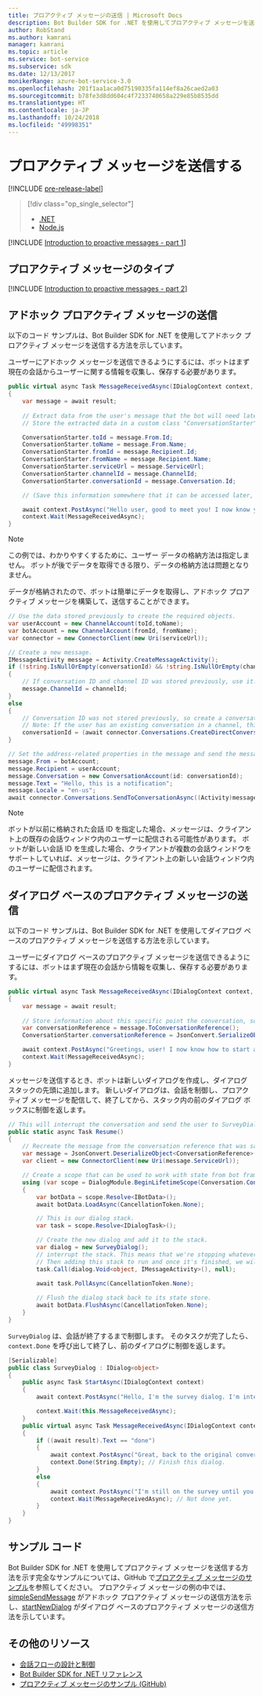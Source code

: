```yaml
---
title: プロアクティブ メッセージの送信 | Microsoft Docs
description: Bot Builder SDK for .NET を使用してプロアクティブ メッセージを送信する方法について説明します。
author: RobStand
ms.author: kamrani
manager: kamrani
ms.topic: article
ms.service: bot-service
ms.subservice: sdk
ms.date: 12/13/2017
monikerRange: azure-bot-service-3.0
ms.openlocfilehash: 201f1aa1aca0d75190335fa114ef8a26caed2a03
ms.sourcegitcommit: b78fe3d8dd604c4f7233740658a229e85b8535dd
ms.translationtype: HT
ms.contentlocale: ja-JP
ms.lasthandoff: 10/24/2018
ms.locfileid: "49998351"
---
```

# <a name="send-proactive-messages"></a>プロアクティブ メッセージを送信する

[!INCLUDE [pre-release-label](../includes/pre-release-label-v3.md)]

> [!div class="op_single_selector"]
> - [.NET](../dotnet/bot-builder-dotnet-proactive-messages.md)
> - [Node.js](../nodejs/bot-builder-nodejs-proactive-messages.md)

[!INCLUDE [Introduction to proactive messages - part 1](../includes/snippet-proactive-messages-intro-1.md)]

## <a name="types-of-proactive-messages"></a>プロアクティブ メッセージのタイプ 

[!INCLUDE [Introduction to proactive messages - part 2](../includes/snippet-proactive-messages-intro-2.md)]

## <a name="send-an-ad-hoc-proactive-message"></a>アドホック プロアクティブ メッセージの送信

以下のコード サンプルは、Bot Builder SDK for .NET を使用してアドホック プロアクティブ メッセージを送信する方法を示しています。

ユーザーにアドホック メッセージを送信できるようにするには、ボットはまず現在の会話からユーザーに関する情報を収集し、保存する必要があります。 

```cs
public virtual async Task MessageReceivedAsync(IDialogContext context, IAwaitable<IMessageActivity> result)
{
    var message = await result;
    
    // Extract data from the user's message that the bot will need later to send an ad hoc message to the user. 
    // Store the extracted data in a custom class "ConversationStarter" (not shown here).

    ConversationStarter.toId = message.From.Id;
    ConversationStarter.toName = message.From.Name;
    ConversationStarter.fromId = message.Recipient.Id;
    ConversationStarter.fromName = message.Recipient.Name;
    ConversationStarter.serviceUrl = message.ServiceUrl;
    ConversationStarter.channelId = message.ChannelId;
    ConversationStarter.conversationId = message.Conversation.Id;

    // (Save this information somewhere that it can be accessed later, such as in a database.)

    await context.PostAsync("Hello user, good to meet you! I now know your address and can send you notifications in the future.");
    context.Wait(MessageReceivedAsync);
}
```
> [!NOTE]
> この例では、わかりやすくするために、ユーザー データの格納方法は指定しません。 ボットが後でデータを取得できる限り、データの格納方法は問題となりません。

データが格納されたので、ボットは簡単にデータを取得し、アドホック プロアクティブ メッセージを構築して、送信することができます。 

```cs
// Use the data stored previously to create the required objects.
var userAccount = new ChannelAccount(toId,toName);
var botAccount = new ChannelAccount(fromId, fromName);
var connector = new ConnectorClient(new Uri(serviceUrl));

// Create a new message.
IMessageActivity message = Activity.CreateMessageActivity();
if (!string.IsNullOrEmpty(conversationId) && !string.IsNullOrEmpty(channelId))  
{
    // If conversation ID and channel ID was stored previously, use it.
    message.ChannelId = channelId;
}
else
{
    // Conversation ID was not stored previously, so create a conversation. 
    // Note: If the user has an existing conversation in a channel, this will likely create a new conversation window.
    conversationId = (await connector.Conversations.CreateDirectConversationAsync( botAccount, userAccount)).Id;
}

// Set the address-related properties in the message and send the message.
message.From = botAccount;
message.Recipient = userAccount;
message.Conversation = new ConversationAccount(id: conversationId);
message.Text = "Hello, this is a notification";
message.Locale = "en-us";
await connector.Conversations.SendToConversationAsync((Activity)message);
```

> [!NOTE]
> ボットが以前に格納された会話 ID を指定した場合、メッセージは、クライアント上の既存の会話ウィンドウ内のユーザーに配信される可能性があります。 ボットが新しい会話 ID を生成した場合、クライアントが複数の会話ウィンドウをサポートしていれば、メッセージは、クライアント上の新しい会話ウィンドウ内のユーザーに配信されます。 

## <a name="send-a-dialog-based-proactive-message"></a>ダイアログ ベースのプロアクティブ メッセージの送信

以下のコード サンプルは、Bot Builder SDK for .NET を使用してダイアログ ベースのプロアクティブ メッセージを送信する方法を示しています。

ユーザーにダイアログ ベースのプロアクティブ メッセージを送信できるようにするには、ボットはまず現在の会話から情報を収集し、保存する必要があります。 

```cs
public virtual async Task MessageReceivedAsync(IDialogContext context, IAwaitable<IMessageActivity> result)
{
    var message = await result;
    
    // Store information about this specific point the conversation, so that the bot can resume this conversation later.
    var conversationReference = message.ToConversationReference();
    ConversationStarter.conversationReference = JsonConvert.SerializeObject(conversationReference);

    await context.PostAsync("Greetings, user! I now know how to start a proactive message to you."); 
    context.Wait(MessageReceivedAsync);
}
```

メッセージを送信するとき、ボットは新しいダイアログを作成し、ダイアログ スタックの先頭に追加します。 新しいダイアログは、会話を制御し、プロアクティブ メッセージを配信して、終了してから、スタック内の前のダイアログ ボックスに制御を返します。 

```cs
// This will interrupt the conversation and send the user to SurveyDialog, then wait until that's done 
public static async Task Resume() 
{
    // Recreate the message from the conversation reference that was saved previously.
    var message = JsonConvert.DeserializeObject<ConversationReference>(conversationReference).GetPostToBotMessage(); 
    var client = new ConnectorClient(new Uri(message.ServiceUrl));

    // Create a scope that can be used to work with state from bot framework.
    using (var scope = DialogModule.BeginLifetimeScope(Conversation.Container, message))
    {
        var botData = scope.Resolve<IBotData>();
        await botData.LoadAsync(CancellationToken.None);

        // This is our dialog stack.
        var task = scope.Resolve<IDialogTask>();

        // Create the new dialog and add it to the stack.
        var dialog = new SurveyDialog();
        // interrupt the stack. This means that we're stopping whatever conversation that is currently happening with the user
        // Then adding this stack to run and once it's finished, we will be back to the original conversation
        task.Call(dialog.Void<object, IMessageActivity>(), null);
        
        await task.PollAsync(CancellationToken.None);

        // Flush the dialog stack back to its state store.
        await botData.FlushAsync(CancellationToken.None);        
    }
}
```
`SurveyDialog` は、会話が終了するまで制御します。 そのタスクが完了したら、`context.Done` を呼び出して終了し、前のダイアログに制御を返します。 

```cs
[Serializable]
public class SurveyDialog : IDialog<object>
{
    public async Task StartAsync(IDialogContext context)
    {
        await context.PostAsync("Hello, I'm the survey dialog. I'm interrupting your conversation to ask you a question. Type \"done\" to resume");

        context.Wait(this.MessageReceivedAsync);
    }
    public virtual async Task MessageReceivedAsync(IDialogContext context, IAwaitable<IMessageActivity> result)
    {
        if ((await result).Text == "done")
        {
            await context.PostAsync("Great, back to the original conversation!");
            context.Done(String.Empty); // Finish this dialog.
        }
        else
        {
            await context.PostAsync("I'm still on the survey until you type \"done\"");
            context.Wait(MessageReceivedAsync); // Not done yet.
        }
    }
}
```

## <a name="sample-code"></a>サンプル コード

Bot Builder SDK for .NET を使用してプロアクティブ メッセージを送信する方法を示す完全なサンプルについては、GitHub で<a href="https://aka.ms/proactive-messaging-cs-v3 " target="_blank">プロアクティブ メッセージのサンプル</a>を参照してください。 プロアクティブ メッセージの例の中では、<a href="https://aka.ms/proactive-sendmessage-cs-v3 " target="_blank">simpleSendMessage</a> がアドホック プロアクティブ メッセージの送信方法を示し、<a href="https://aka.ms/proactive-newdialog-cs-v3 " target="_blank">startNewDialog</a> がダイアログ ベースのプロアクティブ メッセージの送信方法を示しています。 

## <a name="additional-resources"></a>その他のリソース

- [会話フローの設計と制御](../bot-service-design-conversation-flow.md)
- <a href="/dotnet/api/?view=botbuilder-3.11.0" target="_blank">Bot Builder SDK for .NET リファレンス</a>
- <a href="https://github.com/Microsoft/BotBuilder-Samples/tree/master/CSharp/core-proactiveMessages" target="_blank">プロアクティブ メッセージのサンプル (GitHub)</a>

